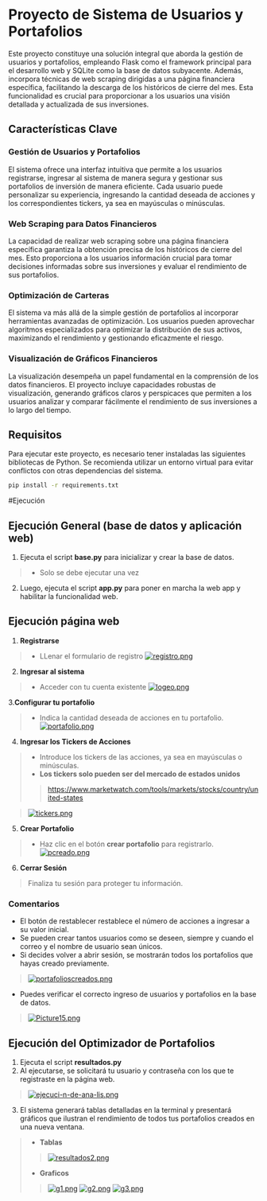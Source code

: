 # Proyecto de Sistema de Usuarios y Portafolios
Este proyecto constituye una solución integral que aborda la gestión de usuarios y portafolios, empleando Flask como el framework principal para el desarrollo web y SQLite como la base de datos subyacente. Además, incorpora técnicas de web scraping dirigidas a una página financiera específica, facilitando la descarga de los históricos de cierre del mes. Esta funcionalidad es crucial para proporcionar a los usuarios una visión detallada y actualizada de sus inversiones.

## Características Clave
### Gestión de Usuarios y Portafolios
El sistema ofrece una interfaz intuitiva que permite a los usuarios registrarse, ingresar al sistema de manera segura y gestionar sus portafolios de inversión de manera eficiente. Cada usuario puede personalizar su experiencia, ingresando la cantidad deseada de acciones y los correspondientes tickers, ya sea en mayúsculas o minúsculas.

### Web Scraping para Datos Financieros
La capacidad de realizar web scraping sobre una página financiera específica garantiza la obtención precisa de los históricos de cierre del mes. Esto proporciona a los usuarios información crucial para tomar decisiones informadas sobre sus inversiones y evaluar el rendimiento de sus portafolios.

### Optimización de Carteras
El sistema va más allá de la simple gestión de portafolios al incorporar herramientas avanzadas de optimización. Los usuarios pueden aprovechar algoritmos especializados para optimizar la distribución de sus activos, maximizando el rendimiento y gestionando eficazmente el riesgo.

### Visualización de Gráficos Financieros
La visualización desempeña un papel fundamental en la comprensión de los datos financieros. El proyecto incluye capacidades robustas de visualización, generando gráficos claros y perspicaces que permiten a los usuarios analizar y comparar fácilmente el rendimiento de sus inversiones a lo largo del tiempo.

## Requisitos
Para ejecutar este proyecto, es necesario tener instaladas las siguientes bibliotecas de Python. Se recomienda utilizar un entorno virtual para evitar conflictos con otras dependencias del sistema.
```bash
pip install -r requirements.txt
```
#Ejecución
## Ejecución General (base de datos y aplicación web)

1. Ejecuta el script **base.py** para inicializar y crear la base de datos.
> *   Solo se debe ejecutar una vez
2. Luego, ejecuta el script **app.py** para poner en marcha la web app y habilitar la funcionalidad web.

## Ejecución página web
1. **Registrarse**
> * LLenar el formulario de registro 
> [![registro.png](https://i.postimg.cc/kgjFHScF/registro.png)](https://postimg.cc/K1MMkRCR)

2. **Ingresar al sistema**
> * Acceder con tu cuenta existente
>[![logeo.png](https://i.postimg.cc/YqH3LM0g/logeo.png)](https://postimg.cc/PNSZBGmr)

3.**Configurar tu portafolio**
> * Indica la cantidad deseada de acciones en tu portafolio.
>[![portafolio.png](https://i.postimg.cc/zfVSYf2m/portafolio.png)](https://postimg.cc/yJCSF7zn)

4. **Ingresar los Tickers de Acciones**
> * Introduce los tickers de las acciones, ya sea en mayúsculas o minúsculas.
> * **Los tickers solo pueden ser del mercado de estados unidos**
>> https://www.marketwatch.com/tools/markets/stocks/country/united-states

> [![tickers.png](https://i.postimg.cc/3NHgGF87/tickers.png)](https://postimg.cc/7GmG87JQ)

5. **Crear Portafolio**
> * Haz clic en el botón **crear portafolio** para registrarlo.
>[![pcreado.png](https://i.postimg.cc/zXFkn6HQ/pcreado.png)](https://postimg.cc/4mntG85v)

6. **Cerrar Sesión**
> Finaliza tu sesión para proteger tu información.

### Comentarios
* El botón de restablecer restablece el número de acciones a ingresar a su valor inicial.
* Se pueden crear tantos usuarios como se deseen, siempre y cuando el correo y el nombre de usuario sean únicos.
* Si decides volver a abrir sesión, se mostrarán todos los portafolios que hayas creado previamente.
> [![portafolioscreados.png](https://i.postimg.cc/XvmKj0tr/portafolioscreados.png)](https://postimg.cc/xkGN5BfQ)
* Puedes verificar el correcto ingreso de usuarios y portafolios en la base de datos.
> [![Picture15.png](https://i.postimg.cc/rpHLccx0/Picture15.png)](https://postimg.cc/67CPLkHt)

## Ejecución del Optimizador de Portafolios
1. Ejecuta el script **resultados.py**
2. Al ejecutarse, se solicitará tu usuario y contraseña con los que te registraste en la página web.
> [![ejecuci-n-de-ana-lis.png](https://i.postimg.cc/prNBZtBw/ejecuci-n-de-ana-lis.png)](https://postimg.cc/Hc25YRRz)
3. El sistema generará tablas detalladas en la terminal y presentará gráficos que ilustran el rendimiento de todos tus portafolios creados en una nueva ventana.
> * **Tablas**
>> [![resultados2.png](https://i.postimg.cc/fyjYfSyd/resultados2.png)](https://postimg.cc/H8nJpxQW)
> * **Graficos**
>> [![g1.png](https://i.postimg.cc/qq8xDZbz/g1.png)](https://postimg.cc/bSwnsLjh)
>> [![g2.png](https://i.postimg.cc/tRPkgYqp/g2.png)](https://postimg.cc/yW1cQ63b)
>>[![g3.png](https://i.postimg.cc/9M9dznjJ/g3.png)](https://postimg.cc/CBFBQJ5q)


